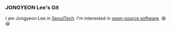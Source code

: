 ### JONGYEON Lee's Git

I am Jongyeon Lee in [SeoulTech](http://seoultech.ac.kr/).
I'm interested in [open-source software](http://en.wikipedia.org/...). :smile: :laughing:

